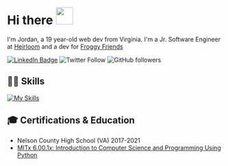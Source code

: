 
# Hi there <img src="https://raw.githubusercontent.com/MartinHeinz/MartinHeinz/master/wave.gif" width="40">
I'm Jordan, a 19 year-old web dev from Virginia. I'm a Jr. Software Engineer at [Heirloom](https://heirloom.io) and a dev for [Froggy Friends](https://froggyfriendsnft.com)

[![LinkedIn Badge](https://img.shields.io/badge/LinkedIn-Profile-informational?style=flat-square&logo=linkedin&logoColor=white&color=blue)](https://www.linkedin.com/in/jordan-baron-b90984201/)
![Twitter Follow](https://img.shields.io/twitter/follow/codedbyjordan?label=codedbyjordan&logo=twitter&color=blue&style=flat-square)
![GitHub followers](https://img.shields.io/github/followers/codedbyjordan?color=black&label=codedbyjordan&logo=GitHub&style=flat-square)


## 👨‍💻 Skills
[![My Skills](https://skillicons.dev/icons?i=js,html,css,react,ts,tailwind,next,svelte,figma,md,node)](https://skillicons.dev)


## 🎓 Certifications & Education
- Nelson County High School (VA) 2017-2021
- [MITx 6.00.1x: Introduction to Computer Science and Programming Using Python](https://courses.edx.org/certificates/7379d0764cd3434ea2ccb6f9ec42234d)

